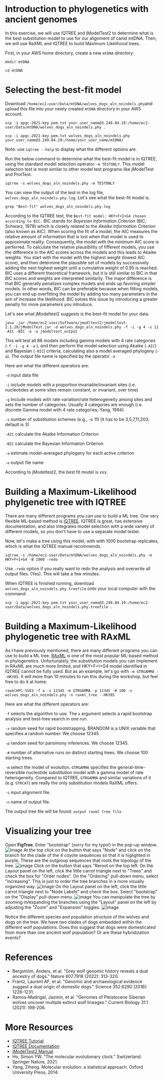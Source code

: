 # Introduction to phylogenetics with ancient genomes
In this exercise, we will use IQTREE and jModelTest2 to determine what is the best substitution model to use for our alignment of canid mtDNA. Then, we will use RaXML and IQTREE to build Maximum-Likelihood trees. 

First, in your AWS home directory, create a new ```mtDNA``` directory:
```
mkdir mtDNA
```
```
cd mtDNA
```

# Selecting the best-fit model
Download ```/home/ec2-user/Data/mtDNA/wolves_dogs_aln_noindels.phy```and upload this file into your newly created ```mtDNA``` directory in your AWS account. 
```
scp -i apgc-2021-key.pem.txt your_user_name@3.249.84.19:/home/ec2-user/Data/mtDNA/wolves_dogs_aln_noindels.phy .
```
```
scp -i apgc-2021-key.pem.txt wolves_dogs_aln_noindels.phy your_user_name@3.249.84.19:/home/your_user_name/mtDNA/
```
Note: use ```iqtree --help``` to display what the different options are.

Run the below command to determine what the best-fit model is in IQTREE, using the standard model selection operator ```-m TESTONLY```. This model selection test is most similar to other model test programs like jModelTest and ProtTest. 
```
iqtree -s wolves_dogs_aln_noindels.phy -m TESTONLY
```
You can view the output of the test in the log file, ```wolves_dogs_aln_noindels.phy.log```. Let's see what the best-fit model is.
```
grep "Best-fit" wolves_dogs_aln_noindels.phy.log
```
According to the IQTREE test, the ```Best-fit model: HKY+F+I+G4 chosen according to BIC.``` BIC stands for _Bayesian Information Criterion_ (BIC; Schwarz, 1978) which is closely related to the _Akaike Information Criterion_ (also known as AIC). When scoring the fit of a model, the AIC measures the relative amount of information that is lost when that model is used to approximate reality. Consequently, the model with the minimum AIC score is perferred. To calculate the relative plausibility of fifferent models, you use the difference in the AIC scores across the models and this leads to Akaike weights. You start with the model with the highest weight (lowest AIC score), and then determine the plausible set of models by successively adding the next highest weight until a cumulative weight of 0.95 is reached. BIC uses a different theoretical framework, but it is still similar to BIC in that BIC scores and weights are interpreted similarily. The major difference is that BIC generally penalizes complex models and ends up favoring simpler models. In other words, BIC can be preferable because when fitting models, you can end up overfitting the model by adding too many parameters in the aim of increase the likelihood. BIC solves this issue by introducing a greater penalty for more parameters you introduce.  

Let's see what jModeltest2 suggests is the best-fit model for your data. 
```
java -jar /home/ec2-user/Software/jmodltest2/jmodeltest-2.1.10/jModelTest.jar -d wolves_dogs_aln_noindels.phy -f -i -g 4 -s 11 -AIC -BIC -a -o jmodeltest_output

```
This will test all 88 models including gamma models with 4 rate categories (```-f -i -g 4 -a``` ), and then perform the model selection using Akaike (```-AIC```) and Bayesian (```-BIC```) criteria, calculating also a model averaged phylogeny (```-a```). The output file name is specified by the operator ```-o```

Here are what the different operators are: 

```-d``` input data file

```-i``` include models with a proportion invariable/invariant sites (i.e. nucleotides at some sites remain constant, or invariant, over time)

```-g```  Include models with rate variation/rate heterogeneity among sites and sets the number of categories. Usually 4 categories are enough (i.e. discrete Gamma model with 4 rate categories; Yang, 1994).

```-s``` number of substitution schemes (e.g., -s 11) (it has to be 3,5,7,11,203; default is 3)

```-AIC``` calculate the Akaike Information Criterion

```-BIC```   calculate the Bayesian Information Criterion 

```-a```   estimate model-averaged phylogeny for each active criterion

```-o``` output file name

According to jModeltest2, the best fit model is xxx. 

# Building a Maximum-Likelihood phylgenetic tree with IQTREE
There are many different programs you can use to build a ML tree. One very flexible ML-based method is <a href="http://www.iqtree.org/">IQTREE</a>. IQTREE is great, has extensive documentation, and also integrates model selection with a wide variety of different models, so you don't have to use a separate model tester. 

Now, let's make a tree using this model, with with 1000 bootstrap replicates, which is what the IQTREE manual recommends.  
```
iqtree -s /home/ec2-user/Data/mtDNA/wolves_dogs_aln_noindels.phy -m HKY+F+I+G4 -B 1000 -redo
```

Use ```-redo``` option if you really want to redo the analysis and overwrite all output files. (Yes). This will take a few minutes.

When IQTREE is finished running, download ```wolves_dogs_aln_noindels.phy.treefile``` onto your local computer with the command:
```
scp -i apgc-2021-key.pem.txt your_user_name@3.249.84.19:/home/ec2-user/Data/wolves_dogs_aln_noindels.phy.treefile .
```
# Building a Maximum-Likelihood phylogenetic tree with RAxML
As I have previously mentioned, there are many different programs you can use to build a ML tree. <a href="https://cme.h-its.org/exelixis/web/software/raxml/index.html">RAxML</a> is one of the most popular ML-based method in phylogenetics. Unfortunately, the substitution models you can implement in RAxML are much more limited, and HKY+F+I+G4 model identified in IQTREE cannot be fully used. But as an example, let's go with ```-m GTRGAMMA --HKY85```. It will more than 10 minutes to run this during the workshop, but feel free to do it at home. 

```
raxmlHPC-SSE3 -f a -x 12345 -m GTRGAMMA -p 12345 -# 100 -s wolves_dogs_aln_noindels.phy -n raxml_tree --HKY85
```
Here are what the different operators are: 

```-f``` selects the algorithm to use. The ```a``` argument selects a rapid bootstrap analysis and best-tree search in one run.

```-x``` random seed for rapid bootstrapping. $RANDOM is a UNIX variable that specifies a random number. We choose 12345. 

```-p``` random seed for parsimony inferences. We choose 12345. 

```-#``` number of alternative runs on distinct starting trees. We choose 100 starting trees. 

```-m``` select the model of evolution. ```GTRGAMMA``` specifies the general-time-reversible nucleotide substitution model with a gamma model of rate heterogeneity. Compared to IQTREE, ```GTRGAMMA``` and similar variations of it (e.g. ```GTRCAT```) are really the only substitution models RaXML offers.

```-s``` input alignment file.

```-n``` name of output file.

The output tree file will be found: ``` output raxml tree file ```


# Visualizing your tree
Open **FigTree**.
 Enter "bootstrap" (sorry for my typo!) in the pop-up window.
    ![image](https://github.com/lin-at/aDNA-workshop-phylogenetics/assets/68337277/7f633e10-b5eb-493a-ba11-a554e325c8ec)
At the top click on the button that says "Node" and click on the branch for the clade of the 4 coyote sequences so that it is higlighted in purple. These are the outgroup sequences that roots the topology of the tree.
![image](https://github.com/lin-at/aDNA-workshop-phylogenetics/assets/68337277/44e459e7-22f6-4a08-9e13-fd2480f2ac89)
Click on the button that says "Reroot  on the top left.
On the Layout panel on the left, click the little carrot triangle next to "Trees" and check the box  for "Order nodes". On the "Ordering" pull-down menu, select "increasing". This is just to order the tree branches in a more visually organized way.
![image](https://github.com/lin-at/aDNA-workshop-phylogenetics/assets/68337277/a322088d-634d-41e8-914a-40fdd51ce72f)
On the Layout panel on the left, click the little carrot triangle next to "Node Labels" and check the box. Select "bootstrap" on the "Display" pull-down menu. 
 ![image](https://github.com/lin-at/aDNA-workshop-phylogenetics/assets/68337277/5ee4bf4c-a7d9-4db7-9c0b-c2dc81d2ad70)
You can manipulate the tree by zooming in/expanding the branches using the "Layout" panel on the left by adjusting the "Zoom" and "Expansion" toggles.
  ![image](https://github.com/lin-at/aDNA-workshop-phylogenetics/assets/68337277/7064495c-239d-468b-9df3-d449b35777af)


Notice the different species and population structure of the wolves and dogs on the tree. We have two clades of dogs embedded within the different wolf populations. Does this suggest that dogs were domesticated from more than one ancient wolf population? Or are these hybridization events?

# References
* Bergström, Anders, et al. "Grey wolf genomic history reveals a dual ancestry of dogs." Nature 607.7918 (2022): 313-320.
* Frantz, Laurent AF, et al. "Genomic and archaeological evidence suggest a dual origin of domestic dogs." Science 352.6290 (2016): 1228-1231.
* Ramos-Madrigal, Jazmín, et al. "Genomes of Pleistocene Siberian wolves uncover multiple extinct wolf lineages." Current Biology 31.1 (2021): 198-206.
# More Resources
* <a href="http://www.iqtree.org/doc/Tutorial">IQTREE Tutorial</a>
* <a href="http://www.iqtree.org/doc/">IQTREE Documentation</a>
* <a href="https://www.phylo.org/pdf_docs/jmodeltest-2.1.6-manual.pdf">jModelTest2 Manual</a>
* Ho, Simon YW. "The molecular evolutionary clock." Switzerland: Springer Nature, 2021.
* Yang, Ziheng. Molecular evolution: a statistical approach. Oxford University Press, 2014.

